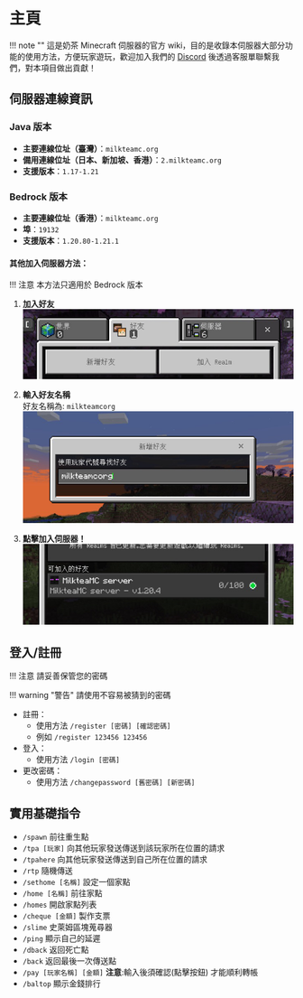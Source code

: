 # 主頁
!!! note ""
    這是奶茶 Minecraft 伺服器的官方 wiki，目的是收錄本伺服器大部分功能的使用方法，方便玩家遊玩，歡迎加入我們的 [Discord](https://github.com/milkteamc/wiki/pulls) 後透過客服單聯繫我們，對本項目做出貢獻！

## 伺服器連線資訊

### Java 版本
- **主要連線位址（臺灣）**：`milkteamc.org`
- **備用連線位址（日本、新加坡、香港）**：`2.milkteamc.org`
- **支援版本**：`1.17-1.21`

### Bedrock 版本
- **主要連線位址（香港）**：`milkteamc.org`
- **埠**：`19132`
- **支援版本**：`1.20.80-1.21.1`



#### **其他加入伺服器方法：**
!!! 注意
    本方法只適用於 Bedrock 版本

  1. **加入好友**  
     ![步驟一](./image/friend.png.jpeg)
     
  2. **輸入好友名稱**  
     好友名稱為: `milkteamcorg`  
     ![步驟二](./image/addfriend.png.jpeg)
     
  3. **點擊加入伺服器！**  
     ![步驟三](./image/join.png.jpeg)


## 登入/註冊
!!! 注意
    請妥善保管您的密碼

!!! warning "警告"
    請使用不容易被猜到的密碼
    
- 註冊：  
  - 使用方法 `/register [密碼] [確認密碼]`  
  - 例如 `/register 123456 123456`  
- 登入：
  - 使用方法 `/login [密碼]`  
- 更改密碼：  
  - 使用方法 `/changepassword [舊密碼] [新密碼]` 
## 實用基礎指令
- `/spawn` 前往重生點
- `/tpa [玩家]` 向其他玩家發送傳送到該玩家所在位置的請求
- `/tpahere` 向其他玩家發送傳送到自己所在位置的請求
- `/rtp` 隨機傳送
- `/sethome [名稱]` 設定一個家點
- `/home [名稱]` 前往家點
- `/homes` 開啟家點列表
- `/cheque [金額]` 製作支票
- `/slime` 史萊姆區塊蒐尋器
- `/ping` 顯示自己的延遲
- `/dback` 返回死亡點
- `/back` 返回最後一次傳送點
- `/pay [玩家名稱] [金額]`  **注意**:輸入後須確認(點擊按鈕) 才能順利轉帳
- `/baltop` 顯示金錢排行

